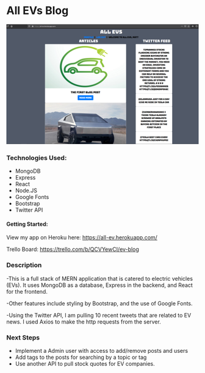 # All EVs Blog

![Screenshot of the app](img/landing-page.png)

### Technologies Used:
* MongoDB
* Express 
* React 
* Node.JS 
* Google Fonts 
* Bootstrap 
* Twitter API


#### Getting Started:
View my app on Heroku here: https://all-ev.herokuapp.com/

Trello Board: https://trello.com/b/QCVYewCI/ev-blog

### Description
-This is a full stack of MERN application that is catered to electric vehicles (EVs). It uses MongoDB as a database, Express in the backend, and React for the frontend. 

-Other features include styling by Bootstrap, and the use of Google Fonts.

-Using the Twitter API, I am pulling 10 recent tweets that are related to EV news. I used Axios to make the http requests from the server.

### Next Steps

* Implement a Admin user with access to add/remove posts and users
* Add tags to the posts for searching by a topic or tag
* Use another API to pull stock quotes for EV companies.


